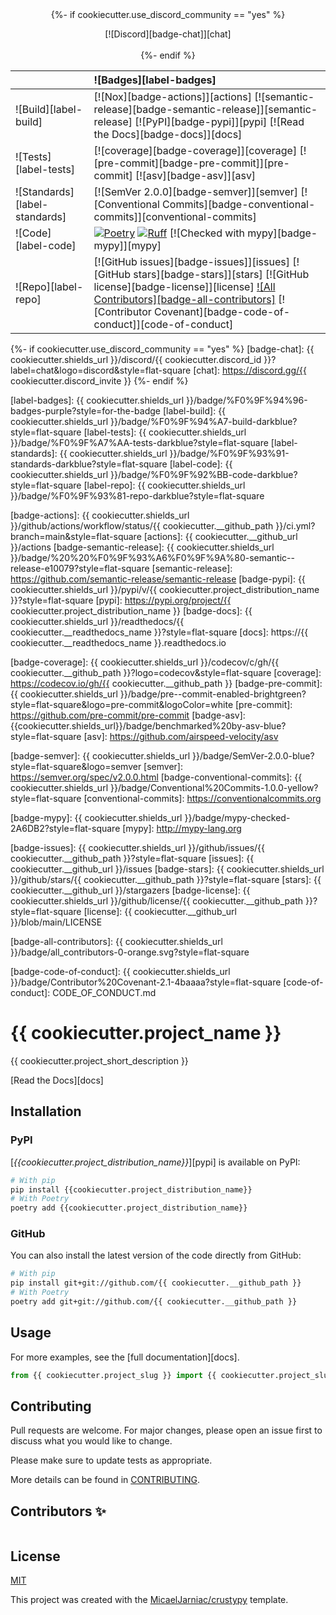<div align="center">
{%- if cookiecutter.use_discord_community == "yes" %}

  [![Discord][badge-chat]][chat]
  <br>
  <br>
{%- endif %}

  | | ![Badges][label-badges] |
  |:-|:-|
  | ![Build][label-build] | [![Nox][badge-actions]][actions] [![semantic-release][badge-semantic-release]][semantic-release] [![PyPI][badge-pypi]][pypi] [![Read the Docs][badge-docs]][docs] |
  | ![Tests][label-tests] | [![coverage][badge-coverage]][coverage] [![pre-commit][badge-pre-commit]][pre-commit] [![asv][badge-asv]][asv] |
  | ![Standards][label-standards] | [![SemVer 2.0.0][badge-semver]][semver] [![Conventional Commits][badge-conventional-commits]][conventional-commits] |
  | ![Code][label-code] | [![Poetry][badge-poetry]][poetry] [![Ruff][badge-ruff]][ruff] [![Checked with mypy][badge-mypy]][mypy] |
  | ![Repo][label-repo] | [![GitHub issues][badge-issues]][issues] [![GitHub stars][badge-stars]][stars] [![GitHub license][badge-license]][license] [![All Contributors][badge-all-contributors]][contributors] [![Contributor Covenant][badge-code-of-conduct]][code-of-conduct] |
</div>

<!-- Badges -->
{%- if cookiecutter.use_discord_community == "yes" %}
[badge-chat]: {{ cookiecutter.shields_url }}/discord/{{ cookiecutter.discord_id }}?label=chat&logo=discord&style=flat-square
[chat]: https://discord.gg/{{ cookiecutter.discord_invite }}
{%- endif %}

<!-- Labels -->
[label-badges]: {{ cookiecutter.shields_url }}/badge/%F0%9F%94%96-badges-purple?style=for-the-badge
[label-build]: {{ cookiecutter.shields_url }}/badge/%F0%9F%94%A7-build-darkblue?style=flat-square
[label-tests]: {{ cookiecutter.shields_url }}/badge/%F0%9F%A7%AA-tests-darkblue?style=flat-square
[label-standards]: {{ cookiecutter.shields_url }}/badge/%F0%9F%93%91-standards-darkblue?style=flat-square
[label-code]: {{ cookiecutter.shields_url }}/badge/%F0%9F%92%BB-code-darkblue?style=flat-square
[label-repo]: {{ cookiecutter.shields_url }}/badge/%F0%9F%93%81-repo-darkblue?style=flat-square

<!-- Build -->
[badge-actions]: {{ cookiecutter.shields_url }}/github/actions/workflow/status/{{ cookiecutter.__github_path }}/ci.yml?branch=main&style=flat-square
[actions]: {{ cookiecutter.__github_url }}/actions
[badge-semantic-release]: {{ cookiecutter.shields_url }}/badge/%20%20%F0%9F%93%A6%F0%9F%9A%80-semantic--release-e10079?style=flat-square
[semantic-release]: https://github.com/semantic-release/semantic-release
[badge-pypi]: {{ cookiecutter.shields_url }}/pypi/v/{{ cookiecutter.project_distribution_name }}?style=flat-square
[pypi]: https://pypi.org/project/{{ cookiecutter.project_distribution_name }}
[badge-docs]: {{ cookiecutter.shields_url }}/readthedocs/{{ cookiecutter.__readthedocs_name }}?style=flat-square
[docs]: https://{{ cookiecutter.__readthedocs_name }}.readthedocs.io

<!-- Tests -->
[badge-coverage]: {{ cookiecutter.shields_url }}/codecov/c/gh/{{ cookiecutter.__github_path }}?logo=codecov&style=flat-square
[coverage]: https://codecov.io/gh/{{ cookiecutter.__github_path }}
[badge-pre-commit]: {{ cookiecutter.shields_url }}/badge/pre--commit-enabled-brightgreen?style=flat-square&logo=pre-commit&logoColor=white
[pre-commit]: https://github.com/pre-commit/pre-commit
[badge-asv]: {{cookiecutter.shields_url}}/badge/benchmarked%20by-asv-blue?style=flat-square
[asv]: https://github.com/airspeed-velocity/asv

<!-- Standards -->
[badge-semver]: {{ cookiecutter.shields_url }}/badge/SemVer-2.0.0-blue?style=flat-square&logo=semver
[semver]: https://semver.org/spec/v2.0.0.html
[badge-conventional-commits]: {{ cookiecutter.shields_url }}/badge/Conventional%20Commits-1.0.0-yellow?style=flat-square
[conventional-commits]: https://conventionalcommits.org

<!-- Code -->
[badge-poetry]: {{cookiecutter.shields_url}}/endpoint?url=https://python-poetry.org/badge/v0.json&style=flat-square
[poetry]: https://python-poetry.org
[badge-ruff]: {{cookiecutter.shields_url}}/endpoint?url=https://raw.githubusercontent.com/astral-sh/ruff/main/assets/badge/v2.json&style=flat-square
[ruff]: https://github.com/astral-sh/ruff
[badge-mypy]: {{ cookiecutter.shields_url }}/badge/mypy-checked-2A6DB2?style=flat-square
[mypy]: http://mypy-lang.org

<!-- Repo -->
[badge-issues]: {{ cookiecutter.shields_url }}/github/issues/{{ cookiecutter.__github_path }}?style=flat-square
[issues]: {{ cookiecutter.__github_url }}/issues
[badge-stars]: {{ cookiecutter.shields_url }}/github/stars/{{ cookiecutter.__github_path }}?style=flat-square
[stars]: {{ cookiecutter.__github_url }}/stargazers
[badge-license]: {{ cookiecutter.shields_url }}/github/license/{{ cookiecutter.__github_path }}?style=flat-square
[license]: {{ cookiecutter.__github_url }}/blob/main/LICENSE
<!-- ALL-CONTRIBUTORS-BADGE:START - Do not remove or modify this section -->
[badge-all-contributors]: {{ cookiecutter.shields_url }}/badge/all_contributors-0-orange.svg?style=flat-square
<!-- ALL-CONTRIBUTORS-BADGE:END -->
[contributors]: #Contributors-✨
[badge-code-of-conduct]: {{ cookiecutter.shields_url }}/badge/Contributor%20Covenant-2.1-4baaaa?style=flat-square
[code-of-conduct]: CODE_OF_CONDUCT.md
<!---->

# {{ cookiecutter.project_name }}
{{ cookiecutter.project_short_description }}

[Read the Docs][docs]

## Installation

### PyPI
[*{{cookiecutter.project_distribution_name}}*][pypi] is available on PyPI:

```bash
# With pip
pip install {{cookiecutter.project_distribution_name}}
# With Poetry
poetry add {{cookiecutter.project_distribution_name}}
```

### GitHub
You can also install the latest version of the code directly from GitHub:
```bash
# With pip
pip install git+git://github.com/{{ cookiecutter.__github_path }}
# With Poetry
poetry add git+git://github.com/{{ cookiecutter.__github_path }}
```

## Usage
For more examples, see the [full documentation][docs].

```python
from {{ cookiecutter.project_slug }} import {{ cookiecutter.project_slug }}
```

## Contributing
Pull requests are welcome. For major changes, please open an issue first to discuss what you would like to change.

Please make sure to update tests as appropriate.

More details can be found in [CONTRIBUTING](CONTRIBUTING.md).

## Contributors ✨
<!-- ALL-CONTRIBUTORS-LIST:START - Do not remove or modify this section -->
<!-- prettier-ignore-start -->
<!-- markdownlint-disable -->
<table>
</table>

<!-- markdownlint-restore -->
<!-- prettier-ignore-end -->

<!-- ALL-CONTRIBUTORS-LIST:END -->

## License
[MIT](../LICENSE)

This project was created with the [MicaelJarniac/crustypy](https://github.com/MicaelJarniac/crustypy) template.
